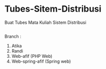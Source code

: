 # Tubes-Sitem-Distribusi
Buat Tubes Mata Kuliah Sistem Distribusi
##
Branch :
1. Atika
2. Randi
3. Web-afif (PHP Web)
4. Web-spring-afif (Spring web)
